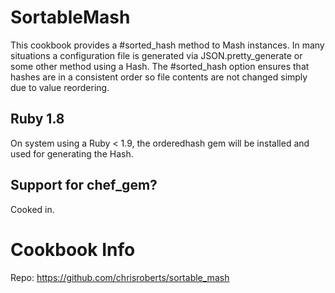 SortableMash
============

This cookbook provides a #sorted_hash method to Mash instances. In many situations
a configuration file is generated via JSON.pretty_generate or some other method
using a Hash. The #sorted_hash option ensures that hashes are in a consistent order
so file contents are not changed simply due to value reordering.

Ruby 1.8
--------

On system using a Ruby < 1.9, the orderedhash gem will be installed and used for
generating the Hash.

Support for chef_gem?
---------------------

Cooked in.

Cookbook Info
=============

Repo: https://github.com/chrisroberts/sortable_mash
